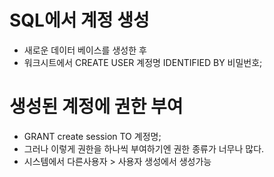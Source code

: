 # SQL에서 계정 생성
 * 새로운 데이터 베이스를 생성한 후
 * 워크시트에서 CREATE USER 계정명 IDENTIFIED BY 비밀번호;

# 생성된 계정에 권한 부여
 * GRANT create session TO 계정명;
 * 그러나 이렇게 권한을 하나씩 부여하기엔 권한 종류가 너무나 많다.
 * 시스템에서 다른사용자 > 사용자 생성에서 생성가능